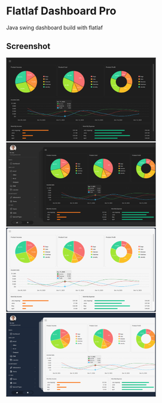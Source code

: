 # Flatlaf Dashboard Pro
Java swing dashboard build with flatlaf

## Screenshot
<img src="https://github.com/DJ-Raven/flatlaf-dashboard-pro/blob/main/screenshot/dark%20full.png" alt="sample dark full" width="400"/>&nbsp;
<img src="https://github.com/DJ-Raven/flatlaf-dashboard-pro/blob/main/screenshot/dark.png" alt="sample dark" width="400"/>&nbsp;
<img src="https://github.com/DJ-Raven/flatlaf-dashboard-pro/blob/main/screenshot/light%20full.png" alt="sample light full" width="400"/>&nbsp;
<img src="https://github.com/DJ-Raven/flatlaf-dashboard-pro/blob/main/screenshot/light.png" alt="sample light full" width="400"/>

